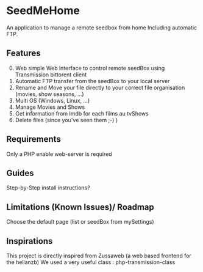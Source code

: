 SeedMeHome
==========

An application to manage a remote seedbox from home Including automatic FTP.

Features
--------
0. Web simple Web interface to control remote seedBox using Transmission bittorent client
0. Automatic FTP transfer from the seedBox to your local server
0. Rename and Move your file directly to your correct file organisation (movies, show seasons, ...)
0. Multi OS (Windows, Linux, ...)
0. Manage Movies and Shows
0. Get information from Imdb for each films au tvShows
0. Delete files (since you've seen them ;-) )

Requirements
------------
Only a PHP enable web-server is required

Guides
------
Step-by-Step install instructions?

Limitations (Known Issues)/ Roadmap
------
Choose the default page (list or seedBox from mySettings)

Inspirations
------
This project is directly inspired from Zussaweb (a web based frontend for the hellanzb)
We used a very useful class : php-transmission-class
